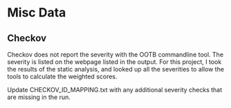 # Misc Data

## Checkov
Checkov does not report the severity with the OOTB commandline tool. The severity is listed on the webpage listed in the output. For this project, I took the results of the static analysis, and looked up all the severities to allow the tools to calculate the weighted scores.

Update CHECKOV_ID_MAPPING.txt with any additional severity checks that are missing in the run.
